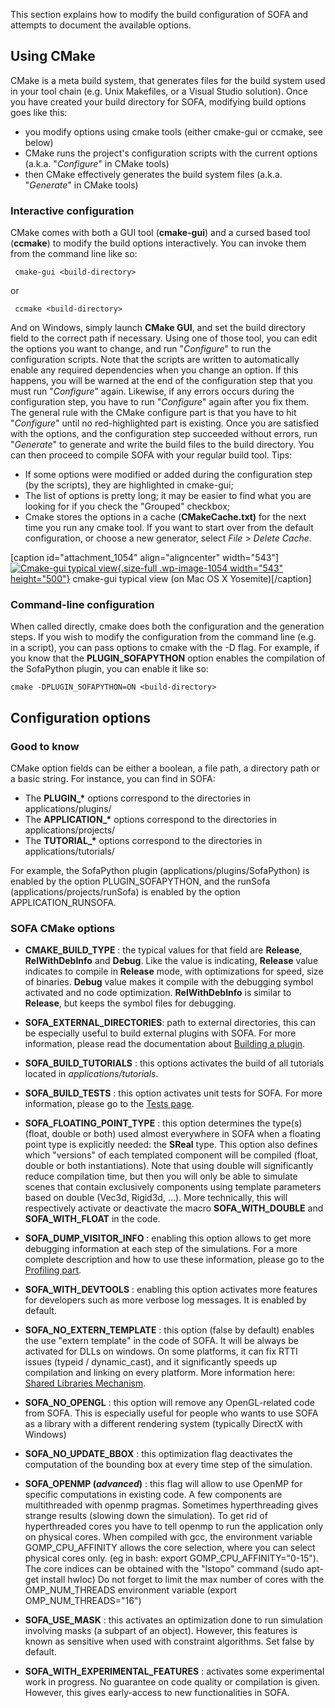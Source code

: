 This section explains how to modify the build configuration of SOFA and
attempts to document the available options.


Using CMake
-----------

CMake is a meta build system, that generates files for the build system
used in your tool chain (e.g. Unix Makefiles, or a Visual Studio
solution). Once you have created your build directory for SOFA,
modifying build options goes like this:

-   you modify options using cmake tools (either cmake-gui or ccmake,
    see below)
-   CMake runs the project's configuration scripts with the current
    options (a.k.a. "*Configure*" in CMake tools)
-   then CMake effectively generates the build system files (a.k.a.
    "*Generate*" in CMake tools)

### Interactive configuration

CMake comes with both a GUI tool (**cmake-gui**) and a cursed based tool
(**ccmake**) to modify the build options interactively. You can invoke
them from the command line like so:

```
 cmake-gui <build-directory>
```

or

```
 ccmake <build-directory>
```

And on Windows, simply launch **CMake GUI**, and set the build directory
field to the correct path if necessary. Using one of those tool, you can
edit the options you want to change, and run "*Configure*" to run the
configuration scripts. Note that the scripts are written to
automatically enable any required dependencies when you change an
option. If this happens, you will be warned at the end of the
configuration step that you must run "*Configure*" again. Likewise, if
any errors occurs during the configuration step, you have to run
"*Configure*" again after you fix them. The general rule with the CMake
configure part is that you have to hit "*Configure*" until no
red-highlighted part is existing. Once you are satisfied with the
options, and the configuration step succeeded without errors, run
"*Generate*" to generate and write the build files to the build
directory. You can then proceed to compile SOFA with your regular build
tool. Tips:

-   If some options were modified or added during the configuration step
    (by the scripts), they are highlighted in cmake-gui;
-   The list of options is pretty long; it may be easier to find what
    you are looking for if you check the "Grouped" checkbox;
-   Cmake stores the options in a cache (**CMakeCache.txt)** for the
    next time you run any cmake tool. If you want to start over from the
    default configuration, or choose a new generator, select *File* &gt;
    *Delete Cache*.

\[caption id="attachment\_1054" align="aligncenter"
width="543"\][![Cmake-gui typical
view](https://www.sofa-framework.org/wp-content/uploads/2014/11/CmakeExampleWindowMac1.png){.size-full
.wp-image-1054 width="543"
height="500"}](https://www.sofa-framework.org/wp-content/uploads/2014/11/CmakeExampleWindowMac1.png)
cmake-gui typical view (on Mac OS X Yosemite)\[/caption\]

### Command-line configuration

When called directly, cmake does both the configuration and the
generation steps. If you wish to modify the configuration from the
command line (e.g. in a script), you can pass options to cmake with the
-D flag. For example, if you know that the **PLUGIN\_SOFAPYTHON**
option enables the compilation of the SofaPython plugin, you can enable
it like so:

```
cmake -DPLUGIN_SOFAPYTHON=ON <build-directory>
```


Configuration options
---------------------

### Good to know

CMake option fields can be either a boolean, a file path,
a directory path or a basic string. For instance, you can find in SOFA:

-   The **PLUGIN\_\*** options correspond to the directories in
    applications/plugins/
-   The **APPLICATION\_\*** options correspond to the directories
    in applications/projects/
-   The **TUTORIAL\_\*** options correspond to the directories in
    applications/tutorials/

For example, the SofaPython plugin (applications/plugins/SofaPython) is
enabled by the option PLUGIN\_SOFAPYTHON, and the runSofa
(applications/projects/runSofa) is enabled by the option
APPLICATION\_RUNSOFA.


### SOFA CMake options

-   **CMAKE\_BUILD\_TYPE** : the typical values for that field are **Release**, **RelWithDebInfo** and **Debug**. Like the
value is indicating, **Release** value indicates to compile in
**Release** mode, with optimizations for speed, size of binaries.
**Debug** value makes it compile with the debugging symbol activated and
no code optimization. **RelWithDebInfo** is similar to **Release**, but keeps the symbol files for debugging.


- **SOFA\_EXTERNAL\_DIRECTORIES**: path to external directories, this can be especially useful
to build external plugins with SOFA. For more information, please read the documentation
about [Building a plugin](https://www.sofa-framework.org/community/doc/using-sofa/build-a-plugin "Building a plugin").


- **SOFA_BUILD\_TUTORIALS** : this options activates the build of
all tutorials located in *applications/tutorials*.


- **SOFA_BUILD\_TESTS** : this option activates unit tests for SOFA.
For more information, please go to the [Tests
page](https://www.sofa-framework.org/community/doc/writing-tests "Writing Tests").


- **SOFA\_FLOATING\_POINT\_TYPE** : this option determines the type(s) (float, double or both)
used almost everywhere in SOFA when a floating point type is explicitly needed:
the **SReal** type. This option also defines which "versions" of each templated
component will be compiled (float, double or both instantiations). Note that using double
will significantly reduce compilation time, but then you will only be able to simulate
scenes that contain exclusively components using template parameters
based on double (Vec3d, Rigid3d, ...). More technically, this will respectively activate or
deactivate the macro **SOFA\_WITH\_DOUBLE** and **SOFA\_WITH\_FLOAT** in the code.


- **SOFA\_DUMP\_VISITOR\_INFO** : enabling this option allows to get more debugging information at each
step of the simulations. For a more complete description and how to use
these information, please go to the [Profiling
part](https://www.sofa-framework.org/community/doc/profiling "Profiling").

- **SOFA_WITH_DEVTOOLS** : enabling this option activates more features for developers such as more verbose log messages.
It is enabled by default.

- **SOFA\_NO\_EXTERN\_TEMPLATE** : this option (false by default) enables the use "extern template" in the
code of SOFA. It will be always be activated for DLLs on windows. On
some platforms, it can fix RTTI issues (typeid / dynamic\_cast), and it
significantly speeds up compilation and linking on every platform. More
information here: [Shared Libraries
Mechanism](https://www.sofa-framework.org/community/doc/shared-libraries-mechanism "Shared Libraries Mechanism").


- **SOFA\_NO\_OPENGL** : this option will remove any OpenGL-related code from SOFA. This is
especially useful for people who wants to use SOFA as a library with a
different rendering system (typically DirectX with Windows)


- **SOFA\_NO\_UPDATE\_BBOX** : this optimization flag deactivates the computation of the bounding box at
every time step of the simulation.


- **SOFA\_OPENMP (*advanced*)** : this flag will allow to use OpenMP for specific computations in existing
code. A few components are multithreaded with openmp pragmas. Sometimes
hyperthreading gives strange results (slowing down the simulation). To
get rid of hyperthreaded cores you have to tell openmp to run the
application only on physical cores. When compiled with gcc, the
environment variable GOMP\_CPU\_AFFINITY allows the core selection,
where you can select physical cores only. (eg in bash: export
GOMP\_CPU\_AFFINITY="0-15"). The core indices can be obtained with the
"lstopo" command (sudo apt-get install hwloc) Do not forget to limit the
max number of cores with the OMP\_NUM\_THREADS environment variable
(export OMP\_NUM\_THREADS="16")


- **SOFA\_USE\_MASK** : this activates an optimization done to
run simulation involving masks (a subpart of an object). However, this features is known
as sensitive when used with constraint algorithms. Set false by default.


- **SOFA\_WITH\_EXPERIMENTAL\_FEATURES** : activates some experimental work in progress.
No guarantee on code quality or compilation is given.
However, this gives early-access to new functionalities in SOFA.
